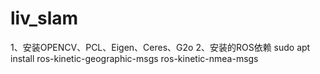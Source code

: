 # liv_slam
1、安装OPENCV、PCL、Eigen、Ceres、G2o
2、安装的ROS依赖
sudo apt install ros-kinetic-geographic-msgs ros-kinetic-nmea-msgs
